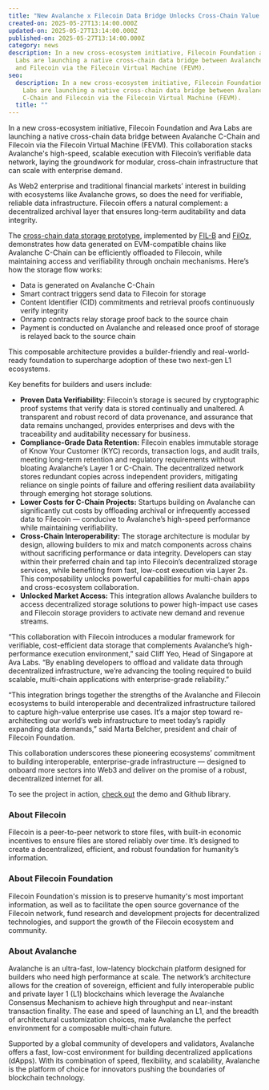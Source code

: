 ```yaml
---
title: "New Avalanche x Filecoin Data Bridge Unlocks Cross-Chain Value "
created-on: 2025-05-27T13:14:00.000Z
updated-on: 2025-05-27T13:14:00.000Z
published-on: 2025-05-27T13:14:00.000Z
category: news
description: In a new cross-ecosystem initiative, Filecoin Foundation and Ava
  Labs are launching a native cross-chain data bridge between Avalanche C-Chain
  and Filecoin via the Filecoin Virtual Machine (FEVM).
seo:
  description: In a new cross-ecosystem initiative, Filecoin Foundation and Ava
    Labs are launching a native cross-chain data bridge between Avalanche
    C-Chain and Filecoin via the Filecoin Virtual Machine (FEVM).
  title: ""
---
```

In a new cross-ecosystem initiative, Filecoin Foundation and Ava Labs are launching a native cross-chain data bridge between Avalanche C-Chain and Filecoin via the Filecoin Virtual Machine (FEVM). This collaboration stacks Avalanche's high-speed, scalable execution with Filecoin’s verifiable data network, laying the groundwork for modular, cross-chain infrastructure that can scale with enterprise demand.

As Web2 enterprise and traditional financial markets’ interest in building with ecosystems like Avalanche grows, so does the need for verifiable, reliable data infrastructure. Filecoin offers a natural complement: a decentralized archival layer that ensures long-term auditability and data integrity. 

The [cross-chain data storage prototype](https://medium.com/@filoz/under-the-hood-architecture-and-prototype-of-cross-chain-data-storage-6f8ba2c480d6), implemented by [FIL-B](https://fil.builders/) and [FilOz](https://www.filoz.org/), demonstrates how data generated on EVM-compatible chains like Avalanche C-Chain can be efficiently offloaded to Filecoin, while maintaining access and verifiability through onchain mechanisms. Here’s how the storage flow works:

* Data is generated on Avalanche C-Chain
* Smart contract triggers send data to Filecoin for storage
* Content Identifier (CID) commitments and retrieval proofs continuously verify integrity
* Onramp contracts relay storage proof back to the source chain
* Payment is conducted on Avalanche and released once proof of storage is relayed back to the source chain

This composable architecture provides a builder-friendly and real-world-ready foundation to supercharge adoption of these two next-gen L1 ecosystems.

Key benefits for builders and users include:

* **Proven Data Verifiability**: Filecoin’s storage is secured by cryptographic proof systems that verify data is stored continually and unaltered. A transparent and robust record of data provenance, and assurance that data remains unchanged, provides enterprises and devs with the traceability and auditability necessary for business.
* **Compliance-Grade Data Retention:** Filecoin enables immutable storage of Know Your Customer (KYC) records, transaction logs, and audit trails, meeting long-term retention and regulatory requirements without bloating Avalanche’s Layer 1 or C-Chain. The decentralized network stores redundant copies across independent providers, mitigating reliance on single points of failure and offering resilient data availability through emerging hot storage solutions.
* **Lower Costs for C-Chain Projects:** Startups building on Avalanche can significantly cut costs by offloading archival or infrequently accessed data to Filecoin — conducive to Avalanche’s high-speed performance while maintaining verifiability.
* **Cross-Chain Interoperability:** The storage architecture is modular by design, allowing builders to mix and match components across chains without sacrificing performance or data integrity. Developers can stay within their preferred chain and tap into Filecoin’s decentralized storage services, while benefiting from fast, low-cost execution via Layer 2s. This composability unlocks powerful capabilities for multi-chain apps and cross-ecosystem collaboration.
* **Unlocked Market Access:** This integration allows Avalanche builders to access decentralized storage solutions to power high-impact use cases and Filecoin storage providers to activate new demand and revenue streams.

“This collaboration with Filecoin introduces a modular framework for verifiable, cost-efficient data storage that complements Avalanche’s high-performance execution environment,” said Cliff Yeo, Head of Singapore at Ava Labs. “By enabling developers to offload and validate data through decentralized infrastructure, we’re advancing the tooling required to build scalable, multi-chain applications with enterprise-grade reliability.”

“This integration brings together the strengths of the Avalanche and Filecoin ecosystems to build interoperable and decentralized infrastructure tailored to capture high-value enterprise use cases. It’s a major step toward re-architecting our world’s web infrastructure to meet today’s rapidly expanding data demands,” said Marta Belcher, president and chair of Filecoin Foundation. 

This collaboration underscores these pioneering ecosystems’ commitment to building interoperable, enterprise-grade infrastructure — designed to onboard more sectors into Web3 and deliver on the promise of a robust, decentralized internet for all.

To see the project in action, [check out](https://github.com/FIL-Builders/dataBridgeDemo) the demo and Github library.

### About Filecoin

Filecoin is a peer-to-peer network to store files, with built-in economic incentives to ensure files are stored reliably over time. It’s designed to create a decentralized, efficient, and robust foundation for humanity’s information.

### About Filecoin Foundation

Filecoin Foundation's mission is to preserve humanity's most important information, as well as to facilitate the open source governance of the Filecoin network, fund research and development projects for decentralized technologies, and support the growth of the Filecoin ecosystem and community.

### About Avalanche

Avalanche is an ultra-fast, low-latency blockchain platform designed for builders who need high performance at scale. The network’s architecture allows for the creation of sovereign, efficient and fully interoperable public and private layer 1 (L1) blockchains which leverage the Avalanche Consensus Mechanism to achieve high throughput and near-instant transaction finality. The ease and speed of launching an L1, and the breadth of architectural customization choices, make Avalanche the perfect environment for a composable multi-chain future. 

Supported by a global community of developers and validators, Avalanche offers a fast, low-cost environment for building decentralized applications (dApps). With its combination of speed, flexibility, and scalability, Avalanche is the platform of choice for innovators pushing the boundaries of blockchain technology.
